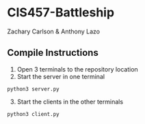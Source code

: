 # CIS457-Battleship
Zachary Carlson & Anthony Lazo

## Compile Instructions
1. Open 3 terminals to the repository location
2. Start the server in one terminal
```text
python3 server.py
```
3. Start the clients in the other terminals
```text
python3 client.py
```